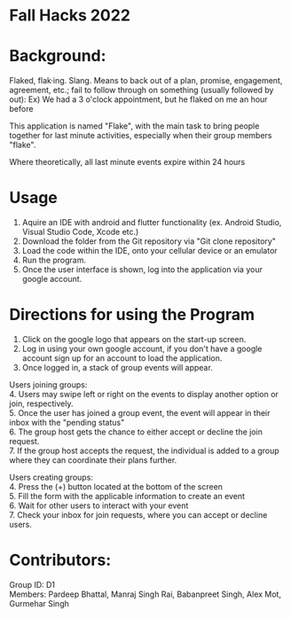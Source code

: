 # Fall Hacks 2022

# Background: 

Flaked, flak·ing. Slang. Means to back out of a plan, promise, engagement, agreement, etc.; fail to follow through on something (usually followed by out): 
Ex) We had a 3 o'clock appointment, but he flaked on me an hour before <br />

This application is named "Flake", with the main task to bring people together for last minute activities, especially when their group members "flake". <br />


Where theoretically, all last minute events expire within 24 hours <br />

# Usage <br />
1. Aquire an IDE with android and flutter functionality (ex. Android Studio, Visual Studio Code, Xcode etc.) <br />
2. Download the folder from the Git repository via "Git clone repository" <br />
3. Load the code within the IDE, onto your cellular device or an emulator <br />
4. Run the program. <br />
5. Once the user interface is shown, log into the application via your google account. <br />

# Directions for using the Program <br />

1. Click on the google logo that appears on the start-up screen. <br />
2. Log in using your own google account, if you don't have a google account sign up for an account to load the application. <br />
3. Once logged in, a stack of group events will appear. <br />

Users joining groups: <br />
4. Users may swipe left or right on the events to display another option or join, respectively. <br />
5. Once the user has joined a group event, the event will appear in their inbox with the "pending status" <br />
6. The group host gets the chance to either accept or decline the join request. <br />
7. If the group host accepts the request, the individual is added to a group where they can coordinate their plans further. <br />

Users creating groups: <br />
4. Press the (+) button located at the bottom of the screen <br />
5. Fill the form with the applicable information to create an event <br />
6. Wait for other users to interact with your event <br />
7. Check your inbox for join requests, where you can accept or decline users. <br />


# Contributors: <br />
Group ID: D1 <br />
Members: Pardeep Bhattal, Manraj Singh Rai, Babanpreet Singh, Alex Mot, Gurmehar Singh <br />
